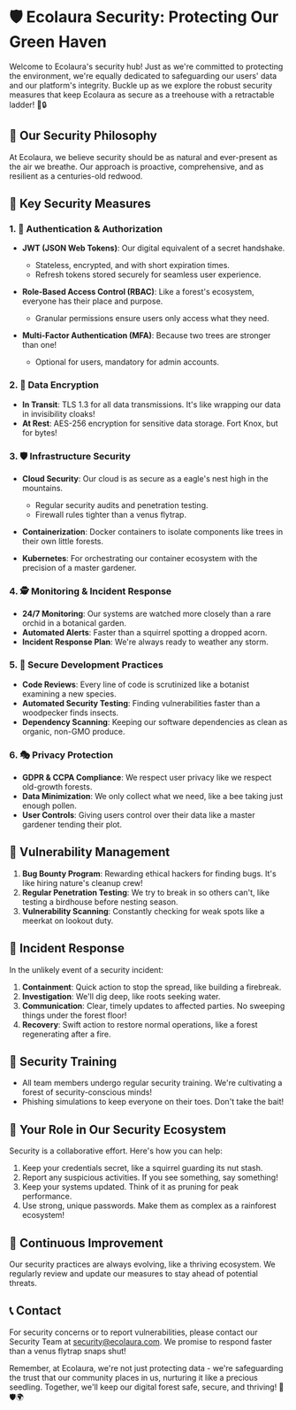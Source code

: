 # 🛡️ Ecolaura Security: Protecting Our Green Haven

Welcome to Ecolaura's security hub! Just as we're committed to protecting the environment, we're equally dedicated to safeguarding our users' data and our platform's integrity. Buckle up as we explore the robust security measures that keep Ecolaura as secure as a treehouse with a retractable ladder! 🌳🔒

## 🎯 Our Security Philosophy

At Ecolaura, we believe security should be as natural and ever-present as the air we breathe. Our approach is proactive, comprehensive, and as resilient as a centuries-old redwood.

## 🔐 Key Security Measures

### 1. 🚪 Authentication & Authorization

- **JWT (JSON Web Tokens)**: Our digital equivalent of a secret handshake.
  - Stateless, encrypted, and with short expiration times.
  - Refresh tokens stored securely for seamless user experience.

- **Role-Based Access Control (RBAC)**: Like a forest's ecosystem, everyone has their place and purpose.
  - Granular permissions ensure users only access what they need.

- **Multi-Factor Authentication (MFA)**: Because two trees are stronger than one!
  - Optional for users, mandatory for admin accounts.

### 2. 🔐 Data Encryption

- **In Transit**: TLS 1.3 for all data transmissions. It's like wrapping our data in invisibility cloaks!
- **At Rest**: AES-256 encryption for sensitive data storage. Fort Knox, but for bytes!

### 3. 🛡️ Infrastructure Security

- **Cloud Security**: Our cloud is as secure as a eagle's nest high in the mountains.
  - Regular security audits and penetration testing.
  - Firewall rules tighter than a venus flytrap.

- **Containerization**: Docker containers to isolate components like trees in their own little forests.

- **Kubernetes**: For orchestrating our container ecosystem with the precision of a master gardener.

### 4. 🕵️ Monitoring & Incident Response

- **24/7 Monitoring**: Our systems are watched more closely than a rare orchid in a botanical garden.
- **Automated Alerts**: Faster than a squirrel spotting a dropped acorn.
- **Incident Response Plan**: We're always ready to weather any storm.

### 5. 🧪 Secure Development Practices

- **Code Reviews**: Every line of code is scrutinized like a botanist examining a new species.
- **Automated Security Testing**: Finding vulnerabilities faster than a woodpecker finds insects.
- **Dependency Scanning**: Keeping our software dependencies as clean as organic, non-GMO produce.

### 6. 🎭 Privacy Protection

- **GDPR & CCPA Compliance**: We respect user privacy like we respect old-growth forests.
- **Data Minimization**: We only collect what we need, like a bee taking just enough pollen.
- **User Controls**: Giving users control over their data like a master gardener tending their plot.

## 🦠 Vulnerability Management

1. **Bug Bounty Program**: Rewarding ethical hackers for finding bugs. It's like hiring nature's cleanup crew!
2. **Regular Penetration Testing**: We try to break in so others can't, like testing a birdhouse before nesting season.
3. **Vulnerability Scanning**: Constantly checking for weak spots like a meerkat on lookout duty.

## 🚨 Incident Response

In the unlikely event of a security incident:

1. **Containment**: Quick action to stop the spread, like building a firebreak.
2. **Investigation**: We'll dig deep, like roots seeking water.
3. **Communication**: Clear, timely updates to affected parties. No sweeping things under the forest floor!
4. **Recovery**: Swift action to restore normal operations, like a forest regenerating after a fire.

## 🌱 Security Training

- All team members undergo regular security training. We're cultivating a forest of security-conscious minds!
- Phishing simulations to keep everyone on their toes. Don't take the bait!

## 🤝 Your Role in Our Security Ecosystem

Security is a collaborative effort. Here's how you can help:

1. Keep your credentials secret, like a squirrel guarding its nut stash.
2. Report any suspicious activities. If you see something, say something!
3. Keep your systems updated. Think of it as pruning for peak performance.
4. Use strong, unique passwords. Make them as complex as a rainforest ecosystem!

## 🔄 Continuous Improvement

Our security practices are always evolving, like a thriving ecosystem. We regularly review and update our measures to stay ahead of potential threats.

## 📞 Contact

For security concerns or to report vulnerabilities, please contact our Security Team at security@ecolaura.com. We promise to respond faster than a venus flytrap snaps shut!

Remember, at Ecolaura, we're not just protecting data - we're safeguarding the trust that our community places in us, nurturing it like a precious seedling. Together, we'll keep our digital forest safe, secure, and thriving! 🌿🛡️🌍